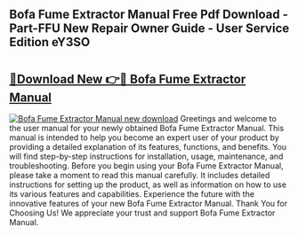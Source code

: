 ## Bofa Fume Extractor Manual Free Pdf Download - Part-FFU New Repair Owner Guide - User Service Edition eY3SO

# <h2><a href="http://bc20847.oget.top/?id=Bofa+Fume+Extractor+Manual">🔗Download New 👉🔴 Bofa Fume Extractor Manual</a></h2>

[![Bofa Fume Extractor Manual new download](https://i.imgur.com/5g1atiW.png)](http://bc20847.oget.top/?id=Bofa+Fume+Extractor+Manual)
Greetings and welcome to the user manual for your newly obtained Bofa Fume Extractor Manual. This manual is intended to help you become an expert user of your product by providing a detailed explanation of its features, functions, and benefits. You will find step-by-step instructions for installation, usage, maintenance, and troubleshooting. Before you begin using your Bofa Fume Extractor Manual, please take a moment to read this manual carefully. It includes detailed instructions for setting up the product, as well as information on how to use its various features and capabilities. Experience the future with the innovative features of your new Bofa Fume Extractor Manual. Thank You for Choosing Us! We appreciate your trust and support Bofa Fume Extractor Manual.
